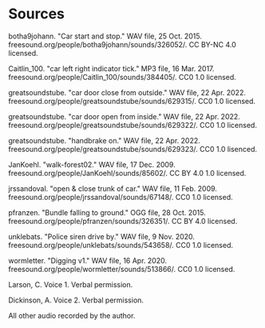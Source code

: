 # Sources

botha9johann. "Car start and stop." WAV file, 25 Oct. 2015. freesound.org/people/botha9johann/sounds/326052/. CC BY-NC 4.0 licensed.

Caitlin_100. "car left right indicator tick." MP3 file, 16 Mar. 2017. freesound.org/people/Caitlin_100/sounds/384405/. CC0 1.0 licensed.

greatsoundstube. "car door close from outside." WAV file, 22 Apr. 2022. freesound.org/people/greatsoundstube/sounds/629315/. CC0 1.0 licensed.

greatsoundstube. "car door open from inside." WAV file, 22 Apr. 2022. freesound.org/people/greatsoundstube/sounds/629322/. CC0 1.0 licensed.

greatsoundstube. "handbrake on." WAV file, 22 Apr. 2022. freesound.org/people/greatsoundstube/sounds/629323/. CC0 1.0 lisenced.

JanKoehl. "walk-forest02." WAV file, 17 Dec. 2009. freesound.org/people/JanKoehl/sounds/85602/. CC BY 4.0 1.0 licensed.

jrssandoval. "open & close trunk of car." WAV file, 11 Feb. 2009. freesound.org/people/jrssandoval/sounds/67148/. CC0 1.0 licensed.

pfranzen. "Bundle falling to ground." OGG file, 28 Oct. 2015. freesound.org/people/pfranzen/sounds/326351/. CC BY 4.0 licensed.

unklebats. "Police siren drive by." WAV file, 9 Nov. 2020. freesound.org/people/unklebats/sounds/543658/. CC0 1.0 licensed.

wormletter. "Digging v1." WAV file, 16 Apr. 2020. freesound.org/people/wormletter/sounds/513866/. CC0 1.0 licensed.


Larson, C. Voice 1. Verbal permission.

Dickinson, A. Voice 2. Verbal permission.


All other audio recorded by the author.
